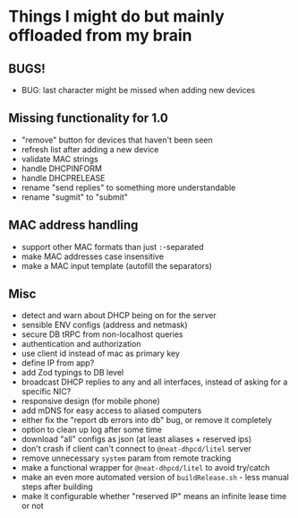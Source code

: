 # Things I might do but mainly offloaded from my brain

## BUGS!

- BUG: last character might be missed when adding new devices

## Missing functionality for 1.0

- "remove" button for devices that haven't been seen
- refresh list after adding a new device
- validate MAC strings
- handle DHCPINFORM
- handle DHCPRELEASE
- rename "send replies" to something more understandable
- rename "sugmit" to "submit"

## MAC address handling

- support other MAC formats than just `:`-separated
- make MAC addresses case insensitive
- make a MAC input template (autofill the separators)

## Misc

- detect and warn about DHCP being on for the server
- sensible ENV configs (address and netmask)
- secure DB tRPC from non-localhost queries
- authentication and authorization
- use client id instead of mac as primary key
- define IP from app?
- add Zod typings to DB level
- broadcast DHCP replies to any and all interfaces, instead of asking for a specific NIC?
- responsive design (for mobile phone)
- add mDNS for easy access to aliased computers
- either fix the "report db errors into db" bug, or remove it completely
- option to clean up log after some time
- download "all" configs as json (at least aliases + reserved ips)
- don't crash if client can't connect to `@neat-dhpcd/litel` server
- remove unnecessary `system` param from remote tracking
- make a functional wrapper for `@neat-dhpcd/litel` to avoid try/catch
- make an even more automated version of `buildRelease.sh` - less manual steps after building
- make it configurable whether "reserved IP" means an infinite lease time or not
